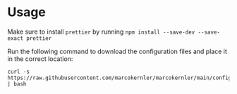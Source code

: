 # Usage

Make sure to install `prettier` by running `npm install --save-dev --save-exact prettier`

Run the following command to download the configuration files and place it in the correct location:
```shell
curl -s https://raw.githubusercontent.com/marcokernler/marcokernler/main/config/install.sh | bash
```
